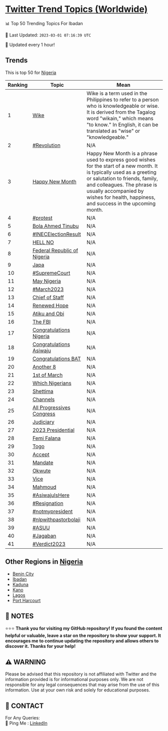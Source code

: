 [Twitter Trend Topics (Worldwide)](https://github.com/ErcinDedeoglu/Twitter-Trend-Topics)
==========


📊 Top 50 Trending Topics For Ibadan

📆 Last Updated: `2023-03-01 07:16:39 UTC`

🔧 Updated every 1 hour!


## Trends

This is top 50 for [Nigeria](</Nigeria>)

| Ranking | Topic | Mean |
| ------- | ------------ | ------------ |
| 1 | [Wike](http://twitter.com/search?q=Wike) | Wike is a term used in the Philippines to refer to a person who is knowledgeable or wise. It is derived from the Tagalog word "wikain," which means "to know." In English, it can be translated as "wise" or "knowledgeable." |
| 2 | [#Revolution](http://twitter.com/search?q=%23Revolution) | N/A |
| 3 | [Happy New Month](http://twitter.com/search?q=Happy+New+Month) | Happy New Month is a phrase used to express good wishes for the start of a new month. It is typically used as a greeting or salutation to friends, family, and colleagues. The phrase is usually accompanied by wishes for health, happiness, and success in the upcoming month. |
| 4 | [#protest](http://twitter.com/search?q=%23protest) | N/A |
| 5 | [Bola Ahmed Tinubu](http://twitter.com/search?q=Bola+Ahmed+Tinubu) | N/A |
| 6 | [#INECElectionResult](http://twitter.com/search?q=%23INECElectionResult) | N/A |
| 7 | [HELL NO](http://twitter.com/search?q=HELL+NO) | N/A |
| 8 | [Federal Republic of Nigeria](http://twitter.com/search?q=Federal+Republic+of+Nigeria) | N/A |
| 9 | [Japa](http://twitter.com/search?q=Japa) | N/A |
| 10 | [#SupremeCourt](http://twitter.com/search?q=%23SupremeCourt) | N/A |
| 11 | [May Nigeria](http://twitter.com/search?q=May+Nigeria) | N/A |
| 12 | [#March2023](http://twitter.com/search?q=%23March2023) | N/A |
| 13 | [Chief of Staff](http://twitter.com/search?q=Chief+of+Staff) | N/A |
| 14 | [Renewed Hope](http://twitter.com/search?q=Renewed+Hope) | N/A |
| 15 | [Atiku and Obi](http://twitter.com/search?q=Atiku+and+Obi) | N/A |
| 16 | [The FBI](http://twitter.com/search?q=The+FBI) | N/A |
| 17 | [Congratulations Nigeria](http://twitter.com/search?q=Congratulations+Nigeria) | N/A |
| 18 | [Congratulations Asiwaju](http://twitter.com/search?q=Congratulations+Asiwaju) | N/A |
| 19 | [Congratulations BAT](http://twitter.com/search?q=Congratulations+BAT) | N/A |
| 20 | [Another 8](http://twitter.com/search?q=Another+8) | N/A |
| 21 | [1st of March](http://twitter.com/search?q=1st+of+March) | N/A |
| 22 | [Which Nigerians](http://twitter.com/search?q=Which+Nigerians) | N/A |
| 23 | [Shettima](http://twitter.com/search?q=Shettima) | N/A |
| 24 | [Channels](http://twitter.com/search?q=Channels) | N/A |
| 25 | [All Progressives Congress](http://twitter.com/search?q=All+Progressives+Congress) | N/A |
| 26 | [Judiciary](http://twitter.com/search?q=Judiciary) | N/A |
| 27 | [2023 Presidential](http://twitter.com/search?q=2023+Presidential) | N/A |
| 28 | [Femi Falana](http://twitter.com/search?q=Femi+Falana) | N/A |
| 29 | [Togo](http://twitter.com/search?q=Togo) | N/A |
| 30 | [Accept](http://twitter.com/search?q=Accept) | N/A |
| 31 | [Mandate](http://twitter.com/search?q=Mandate) | N/A |
| 32 | [Okwute](http://twitter.com/search?q=Okwute) | N/A |
| 33 | [Vice](http://twitter.com/search?q=Vice) | N/A |
| 34 | [Mahmoud](http://twitter.com/search?q=Mahmoud) | N/A |
| 35 | [#AsiwajuIsHere](http://twitter.com/search?q=%23AsiwajuIsHere) | N/A |
| 36 | [#Resignation](http://twitter.com/search?q=%23Resignation) | N/A |
| 37 | [#notmypresident](http://twitter.com/search?q=%23notmypresident) | N/A |
| 38 | [#nlpwithpastorbolaji](http://twitter.com/search?q=%23nlpwithpastorbolaji) | N/A |
| 39 | [#ASUU](http://twitter.com/search?q=%23ASUU) | N/A |
| 40 | [#Jagaban](http://twitter.com/search?q=%23Jagaban) | N/A |
| 41 | [#Verdict2023](http://twitter.com/search?q=%23Verdict2023) | N/A |



## Other Regions in [Nigeria](</Nigeria>)

* [Benin City](</Nigeria/Benin City.md>)
* [Ibadan](</Nigeria/Ibadan.md>)
* [Kaduna](</Nigeria/Kaduna.md>)
* [Kano](</Nigeria/Kano.md>)
* [Lagos](</Nigeria/Lagos.md>)
* [Port Harcourt](</Nigeria/Port Harcourt.md>)



## 📝 NOTES

⭐⭐⭐ **Thank you for visiting my GitHub repository! If you found the content helpful or valuable, leave a star on the repository to show your support. It encourages me to continue updating the repository and allows others to discover it. Thanks for your help!**


## ⚠️ WARNING

Please be advised that this repository is not affiliated with Twitter and the information provided is for informational purposes only. We are not responsible for any legal consequences that may arise from the use of this information. Use at your own risk and solely for educational purposes.


## 📨 CONTACT

 For Any Queries:  
            🏓 Ping Me : [LinkedIn](https://www.linkedin.com/in/ercindedeoglu/)

